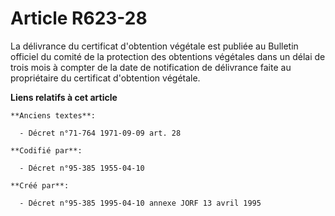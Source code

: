 # Article R623-28

La délivrance du certificat d'obtention végétale est publiée au Bulletin officiel du comité de la protection des obtentions
végétales dans un délai de trois mois à compter de la date de notification de délivrance faite au propriétaire du certificat
d'obtention végétale.

**Liens relatifs à cet article**

	**Anciens textes**:

	  - Décret n°71-764 1971-09-09 art. 28

	**Codifié par**:

	  - Décret n°95-385 1955-04-10

	**Créé par**:

	  - Décret n°95-385 1995-04-10 annexe JORF 13 avril 1995
